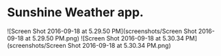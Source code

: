 Sunshine Weather app.
========

![Screen Shot 2016-09-18 at 5.29.50 PM](screenshots/Screen Shot 2016-09-18 at 5.29.50 PM.png)
![Screen Shot 2016-09-18 at 5.30.34 PM](screenshots/Screen Shot 2016-09-18 at 5.30.34 PM.png)
